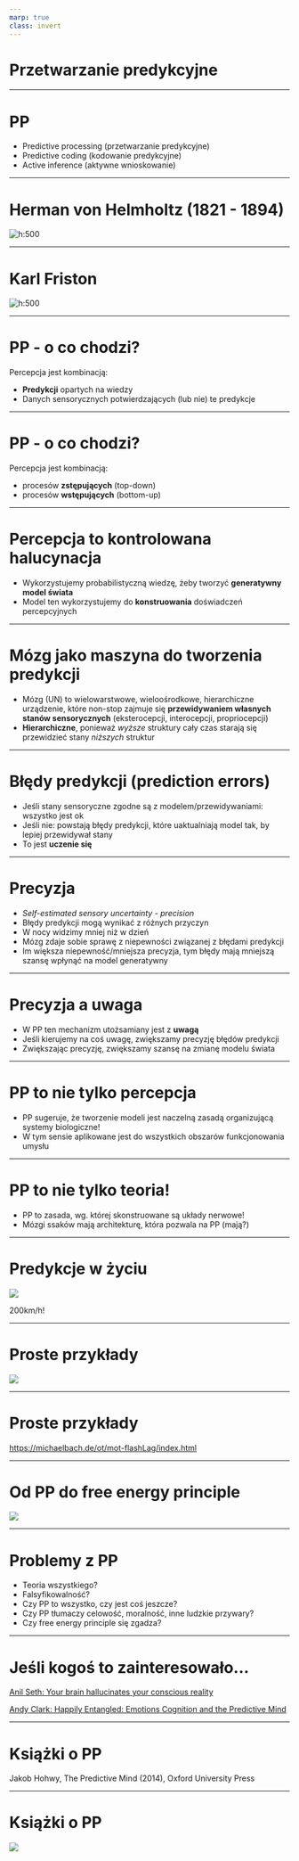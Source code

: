 ```yaml
---
marp: true
class: invert
---
```




# Przetwarzanie predykcyjne

---

# PP

- Predictive processing (przetwarzanie predykcyjne)
- Predictive coding (kodowanie predykcyjne)
- Active inference (aktywne wnioskowanie)


---

# Herman von Helmholtz (1821 - 1894)

![h:500](img/02_helmholtz.jpg)


---

# Karl Friston

![h:500](img/02_friston.jpg)


---

# PP - o co chodzi?

Percepcja jest kombinacją:

- **Predykcji** opartych na wiedzy
- Danych sensorycznych potwierdzających (lub nie) te predykcje

---

# PP - o co chodzi?

Percepcja jest kombinacją:

- procesów **zstępujących** (top-down)
- procesów **wstępujących** (bottom-up)

---

# Percepcja to kontrolowana halucynacja

- Wykorzystujemy probabilistyczną wiedzę, żeby tworzyć **generatywny model świata**
- Model ten wykorzystujemy do **konstruowania** doświadczeń percepcyjnych

---

# Mózg jako maszyna do tworzenia predykcji

- Mózg (UN) to wielowarstwowe, wieloośrodkowe, hierarchiczne urządzenie, które non-stop zajmuje się **przewidywaniem własnych stanów sensorycznych** (eksterocepcji, interocepcji, propriocepcji)
- **Hierarchiczne**, ponieważ _wyższe_ struktury cały czas starają się przewidzieć stany _niższych_ struktur

---

# Błędy predykcji (prediction errors)

- Jeśli stany sensoryczne zgodne są z modelem/przewidywaniami: wszystko jest ok
- Jeśli nie: powstają błędy predykcji, które uaktualniają model tak, by lepiej przewidywał stany
- To jest **uczenie się**

---

# Precyzja

- _Self-estimated sensory uncertainty - precision_
- Błędy predykcji mogą wynikać z różnych przyczyn
- W nocy widzimy mniej niż w dzień
- Mózg zdaje sobie sprawę z niepewności związanej z błędami predykcji
- Im większa niepewność/mniejsza precyzja, tym błędy mają mniejszą szansę wpłynąć na model generatywny

---

# Precyzja a uwaga

- W PP ten mechanizm utożsamiany jest z **uwagą**
- Jeśli kierujemy na coś uwagę, zwiększamy precyzję błędów predykcji
- Zwiększając precyzję, zwiększamy szansę na zmianę modelu świata

---

# PP to nie tylko percepcja

- PP sugeruje, że tworzenie modeli jest naczelną zasadą organizującą systemy biologiczne!
- W tym sensie aplikowane jest do wszystkich obszarów funkcjonowania umysłu

---

# PP to nie tylko teoria! 

- PP to zasada, wg. której skonstruowane są układy nerwowe!
- Mózgi ssaków mają architekturę, która pozwala na PP (mają?)

---

# Predykcje w życiu

<img src="img/02_serena.jpg">

200km/h!

---

# Proste przykłady

<img src="img/02_flash_lag.gif">

---

# Proste przykłady

<https://michaelbach.de/ot/mot-flashLag/index.html>


---

# Od PP do free energy principle

<img src="img/02_friston.jpg">

---

# Problemy z PP

- Teoria wszystkiego?
- Falsyfikowalność?
- Czy PP to wszystko, czy jest coś jeszcze?
- Czy PP tłumaczy celowość, moralność, inne ludzkie przywary?
- Czy free energy principle się zgadza?

---

# Jeśli kogoś to zainteresowało...

[Anil Seth: Your brain hallucinates your conscious reality](https://www.youtube.com/watch?v=lyu7v7nWzfo)

[Andy Clark: Happily Entangled: Emotions Cognition and the Predictive Mind](https://www.youtube.com/watch?v=OS3RM3F8YmE)


---

# Książki o PP

Jakob Hohwy, The Predictive Mind (2014), Oxford University Press

---

# Książki o PP

<img src="img/02_surfing.png">